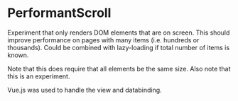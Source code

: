 # PerformantScroll
Experiment that only renders DOM elements that are on screen. This should improve performance on pages with many items (i.e. hundreds or thousands). Could be combined with lazy-loading if total number of items is known.

Note that this does require that all elements be the same size.
Also note that this is an experiment.

Vue.js was used to handle the view and databinding.
